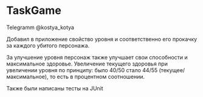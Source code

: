 # TaskGame
Telegramm @kostya_kotya

Добавил в приложение свойство уровня и соответственно его прокачку за каждого убитого персонажа.

За улучшение уровня персонаж также улучшает свои способности и максимальное здоровье.
Увеличение текущего здоровья при увеличении уровня по принципу: было 40/50 стало 44/55 (текущее/максимальное), то есть в процентном соотношении.

Также были написаны тесты на JUnit
